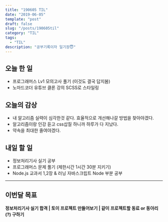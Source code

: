 ```yaml
---
title: "190605 TIL"
date: "2019-06-05"
template: "post"
draft: false
slug: "/posts/190605til"
category: "TIL"
tags:
  - "TIL"
description: "공부기록이자 일기장😇"
---
```


## 오늘 한 일

- 프로그래머스 Lv1 모의고사 풀기 (이것도 결국 답지봄)
- 노마드코더 유튜브 클론 강의 SCSS로 스타일링



## 오늘의 감상

- 내 알고리즘 실력이 심각한것 같다. 효율적으로 개선해나갈 방법을 찾아야겠다.
- 알고리즘이랑 인강 듣고 css삽질 하니까 하루가 다 지났다.
- 약속을 최대한 줄여야겠다.



## 내일 할 일

- 정보처리기사 실기 공부
- 프로그래머스 문제 풀기 (제한시간 1시간 30분 지키기)
- Node.js 교과서 1,2장 & 러닝 자바스크립트 Node 부분 공부

---

## 이번달 목표

**정보처리기사 실기 합격 | 토이 프로젝트 만들어보기 | 같이 프로젝트할 동료 or 동아리(?) 구하기**